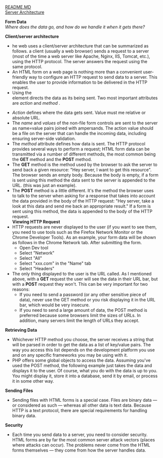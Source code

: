 [README.MD](README.md)   
[Server Architecture](https://developer.mozilla.org/en-US/docs/Learn/Forms/Sending_and_retrieving_form_data)

**Form Data**  
_Where does the data go, and how do we handle it when it gets there?_  

**Client/server architecture**  
- he web uses a client/server architecture that can be summarized as follows. a client (usually a web browser) sends a request to a server (most of the time a web server like Apache, Nginx, IIS, Tomcat, etc.), using the HTTP protocol. The server answers the request using the same protocol.  
- An HTML form on a web page is nothing more than a convenient user-friendly way to configure an HTTP request to send data to a server. This enables the user to provide information to be delivered in the HTTP request.  
- Using the <form> element directs the data as its being sent. Two most important attributes  are _action_ and _method_ .  
- _Action_ defines where the data gets sent. Value must me relative or absolute URL.  
- The _name_ and _values_ of the non-file form controls are sent to the server as name=value pairs joined with ampersands. The action value should be a file on the server that can handle the incoming data, including ensuring server-side validation.  
- The _method_ attribute defines how data is sent. The HTTP protocol provides several ways to perform a request; HTML form data can be transmitted via a number of different methods, the most common being the **GET** method and the **POST** method.  
- The **GET** method is the method used by the browser to ask the server to send back a given resource: "Hey server, I want to get this resource". The browser sends an empty body. Because the body is empty, if a form is sent using this method the data sent to the server is appended to the URL.  (this was just an example).  
- The **POST** method is a little different. It's the method the browser uses to talk to the server when asking for a response that takes into account the data provided in the body of the HTTP request: "Hey server, take a look at this data and send me back an appropriate result." If a form is sent using this method, the data is appended to the body of the HTTP request.  
**Viewing HTTP Request**  
- HTTP requests are never displayed to the user (if you want to see them, you need to use tools such as the Firefox Network Monitor or the Chrome Developer Tools). As an example, your form data will be shown as follows in the Chrome Network tab. After submitting the form.  
    - Open Dev tool  
    - Select "Network"  
    - Select "All"  
    - Select "xxx.com" in the "Name" tab  
    - Select "Headers"  
- The only thing displayed to the user is the URL called. As I mentioned above, with a **GET** request the user will see the data in their URL bar, but with a **POST** request they won't. This can be very important for two reasons:  
    - If you need to send a password (or any other sensitive piece of data), never use the GET method or you risk displaying it in the URL bar, which would be very insecure.  
    - If you need to send a large amount of data, the POST method is preferred because some browsers limit the sizes of URLs. In addition, many servers limit the length of URLs they accept.  

**Retrieving Data**  
- Whichever HTTP method you choose, the server receives a string that will be parsed in order to get the data as a list of key/value pairs. The way you access this list depends on the development platform you use and on any specific frameworks you may be using with it.  
- PHP offers some global objects to access the data. Assuming you've used the POST method, the following example just takes the data and displays it to the user. Of course, what you do with the data is up to you. You might display it, store it into a database, send it by email, or process it in some other way.  

**Sending Files**  
- Sending files with HTML forms is a special case. Files are binary data — or considered as such — whereas all other data is text data. Because HTTP is a text protocol, there are special requirements for handling binary data.  

**Security**  
- Each time you send data to a server, you need to consider security. HTML forms are by far the most common server attack vectors (places where attacks can occur). The problems never come from the HTML forms themselves — they come from how the server handles data.  
